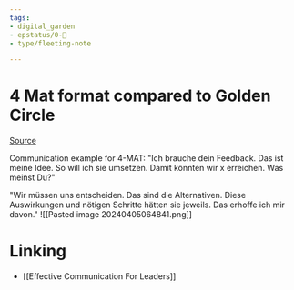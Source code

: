 ```yaml
---
tags: 
- digital_garden
- epstatus/0-🌰
- type/fleeting-note

---
```

# 4 Mat format compared to Golden Circle
[Source](https://www.linkedin.com/posts/clauspeterseichter_4mat-kommunikation-goldencircle-activity-7181541779849019393-0H1X?utm_source=share&utm_medium=member_desktop)


Communication example for 4-MAT:
"Ich brauche dein Feedback. Das ist meine Idee. So will ich sie umsetzen. Damit könnten wir x erreichen. Was meinst Du?"  

"Wir müssen uns entscheiden. Das sind die Alternativen. Diese Auswirkungen und nötigen Schritte hätten sie jeweils. Das erhoffe ich mir davon."
![[Pasted image 20240405064841.png]]

# Linking
+ [[Effective Communication For Leaders]]

